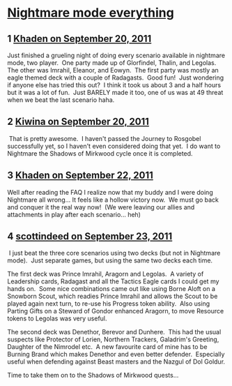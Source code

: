 # [Nightmare mode everything](https://community.fantasyflightgames.com/topic/53426-nightmare-mode-everything/)

## 1 [Khaden on September 20, 2011](https://community.fantasyflightgames.com/topic/53426-nightmare-mode-everything/?do=findComment&comment=530490)

Just finished a grueling night of doing every scenario available in nightmare mode, two player.  One party made up of Glorfindel, Thalin, and Legolas.  The other was Imrahil, Eleanor, and Eowyn.  The first party was mostly an eagle themed deck with a couple of Radagasts.  Good fun!  Just wondering if anyone else has tried this out?  I think it took us about 3 and a half hours but it was a lot of fun.  Just BARELY made it too, one of us was at 49 threat when we beat the last scenario haha.

## 2 [Kiwina on September 20, 2011](https://community.fantasyflightgames.com/topic/53426-nightmare-mode-everything/?do=findComment&comment=530724)

 That is pretty awesome.  I haven't passed the Journey to Rosgobel successfully yet, so I haven't even considered doing that yet.  I do want to Nightmare the Shadows of Mirkwood cycle once it is completed.

## 3 [Khaden on September 22, 2011](https://community.fantasyflightgames.com/topic/53426-nightmare-mode-everything/?do=findComment&comment=531481)

Well after reading the FAQ I realize now that my buddy and I were doing Nightmare all wrong... It feels like a hollow victory now.  We must go back and conquer it the real way now!  (We were leaving our allies and attachments in play after each scenario... heh)

## 4 [scottindeed on September 23, 2011](https://community.fantasyflightgames.com/topic/53426-nightmare-mode-everything/?do=findComment&comment=532185)

 I just beat the three core scenarios using two decks (but not in Nightmare mode).  Just separate games, but using the same two decks each time.  

The first deck was Prince Imrahil, Aragorn and Legolas.  A variety of Leadership cards, Radagast and all the Tactics Eagle cards I could get my hands on.  Some nice combinations came out like using Borne Aloft on a Snowborn Scout, which readies Prince Imrahil and allows the Scout to be played again next turn, to re-use his Progress token ability.  Also using Parting Gifts on a Steward of Gondor enhanced Aragorn, to move Resource tokens to Legolas was very useful.

The second deck was Denethor, Berevor and Dunhere.  This had the usual suspects like Protector of Lorien, Northern Trackers, Galadrim's Greeting, Daughter of the Nimrodel etc.  A new favourite card of mine has to be Burning Brand which makes Denethor and even better defender.  Especially useful when defending against Beast masters and the Nazgul of Dol Goldur.

Time to take them on to the Shadows of Mirkwood quests...


